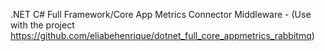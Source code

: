 .NET C# Full Framework/Core App Metrics Connector Middleware - (Use with the project https://github.com/eliabehenrique/dotnet_full_core_appmetrics_rabbitmq)
